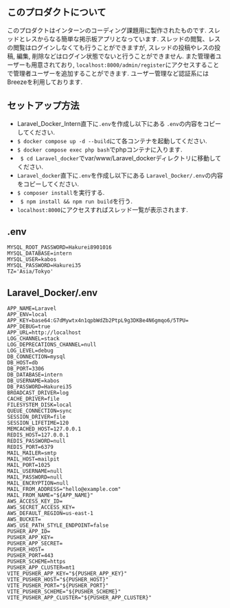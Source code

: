 ## このプロダクトについて
このプロダクトはインターンのコーディング課題用に製作されたものです.
スレッドとレスからなる簡単な掲示板アプリとなっています.
スレッドの閲覧、レスの閲覧はログインしなくても行うことができますが, スレッドの投稿やレスの投稿, 編集, 削除などはログイン状態でないと行うことができません.
また管理者ユーザーも用意されており, ` localhost:8000/admin/register `にアクセスすることで管理者ユーザーを追加することができます.
ユーザー管理など認証系にはBreezeを利用しております.

## セットアップ方法

- Laravel_Docker_Intern直下に` .env `を作成し以下にある ` .env `の内容をコピーしてください.
- ` $ docker compose up -d --build `にて各コンテナを起動してください.
- ` $ docker compose exec php bash `でphpコンテナに入ります.
- ` $ cd Laravel_docker`でvar/www/Laravel_dockerディレクトリに移動してください.
- ` Laravel_docker `直下に` .env `を作成し以下にある ` Laravel_Docker/.env `の内容をコピーしてください.
- ` $ composer install `を実行する.
- ` $ npm install && npm run build`を行う.
- ` localhost:8000 `にアクセスすればスレッド一覧が表示されます.

## .env

```
MYSQL_ROOT_PASSWORD=Hakurei8901016 
MYSQL_DATABASE=intern 
MYSQL_USER=kabos 
MYSQL_PASSWORD=Hakurei35 
TZ='Asia/Tokyo'
```

## Laravel_Docker/.env

```
APP_NAME=Laravel 
APP_ENV=local 
APP_KEY=base64:G7dMywtx4n1qpbWdZb2PtpL9g3DKBe4N6gmqo6/5TPU=
APP_DEBUG=true
APP_URL=http://localhost
LOG_CHANNEL=stack
LOG_DEPRECATIONS_CHANNEL=null
LOG_LEVEL=debug
DB_CONNECTION=mysql
DB_HOST=db
DB_PORT=3306
DB_DATABASE=intern
DB_USERNAME=kabos
DB_PASSWORD=Hakurei35
BROADCAST_DRIVER=log
CACHE_DRIVER=file
FILESYSTEM_DISK=local
QUEUE_CONNECTION=sync
SESSION_DRIVER=file
SESSION_LIFETIME=120
MEMCACHED_HOST=127.0.0.1
REDIS_HOST=127.0.0.1
REDIS_PASSWORD=null
REDIS_PORT=6379
MAIL_MAILER=smtp
MAIL_HOST=mailpit
MAIL_PORT=1025
MAIL_USERNAME=null
MAIL_PASSWORD=null
MAIL_ENCRYPTION=null
MAIL_FROM_ADDRESS="hello@example.com"
MAIL_FROM_NAME="${APP_NAME}"
AWS_ACCESS_KEY_ID=
AWS_SECRET_ACCESS_KEY=
AWS_DEFAULT_REGION=us-east-1
AWS_BUCKET=
AWS_USE_PATH_STYLE_ENDPOINT=false
PUSHER_APP_ID=
PUSHER_APP_KEY=
PUSHER_APP_SECRET=
PUSHER_HOST=
PUSHER_PORT=443
PUSHER_SCHEME=https
PUSHER_APP_CLUSTER=mt1
VITE_PUSHER_APP_KEY="${PUSHER_APP_KEY}"
VITE_PUSHER_HOST="${PUSHER_HOST}"
VITE_PUSHER_PORT="${PUSHER_PORT}"
VITE_PUSHER_SCHEME="${PUSHER_SCHEME}"
VITE_PUSHER_APP_CLUSTER="${PUSHER_APP_CLUSTER}"
```